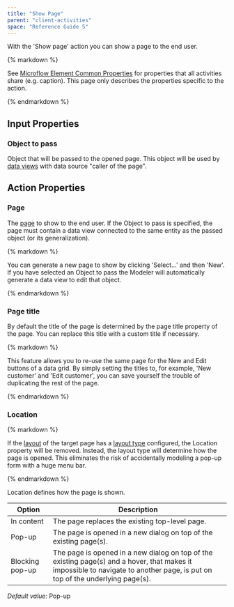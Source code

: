 ```yaml
---
title: "Show Page"
parent: "client-activities"
space: "Reference Guide 5"
---
```



With the 'Show page' action you can show a page to the end user.

<div class="alert alert-info">{% markdown %}

See [Microflow Element Common Properties](microflow-element-common-properties) for properties that all activities share (e.g. caption). This page only describes the properties specific to the action.

{% endmarkdown %}</div>

## Input Properties

### Object to pass

Object that will be passed to the opened page. This object will be used by [data views](data-view) with data source "caller of the page".

## Action Properties

### Page

The [page](page) to show to the end user. If the Object to pass is specified, the page must contain a data view connected to the same entity as the passed object (or its generalization).

<div class="alert alert-success">{% markdown %}

You can generate a new page to show by clicking 'Select...' and then 'New'. If you have selected an Object to pass the Modeler will automatically generate a data view to edit that object.

{% endmarkdown %}</div>

### Page title

By default the title of the page is determined by the page title property of the page. You can replace this title with a custom title if necessary.

<div class="alert alert-success">{% markdown %}

This feature allows you to re-use the same page for the New and Edit buttons of a data grid. By simply setting the titles to, for example, 'New customer' and 'Edit customer', you can save yourself the trouble of duplicating the rest of the page.

{% endmarkdown %}</div>

### Location

<div class="alert alert-info">{% markdown %}

If the [layout](layout) of the target page has a [layout type](layout#layout-type) configured, the Location property will be removed. Instead, the layout type will determine how the page is opened. This eliminates the risk of accidentally modeling a pop-up form with a huge menu bar.

{% endmarkdown %}</div>

Location defines how the page is shown.

<table><thead><tr><th class="confluenceTh">Option</th><th class="confluenceTh">Description</th></tr></thead><tbody><tr><td class="confluenceTd">In content</td><td class="confluenceTd">The page replaces the existing top-level page.</td></tr><tr><td class="confluenceTd">Pop-up</td><td class="confluenceTd">The page is opened in a new dialog on top of the existing page(s).</td></tr><tr><td class="confluenceTd">Blocking pop-up</td><td class="confluenceTd">The page is opened in a new dialog on top of the existing page(s) and a hover, that makes it impossible to navigate to another page, is put on top of the underlying page(s).</td></tr></tbody></table>

_Default value:_ Pop-up
